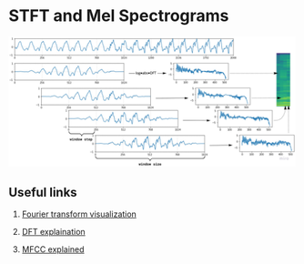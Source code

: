 # STFT and Mel Spectrograms

![img](./stft-scheme.jpg)

## Useful links
1. [Fourier transform visualization](https://www.youtube.com/watch?v=spUNpyF58BY&t=994s)

2. [DFT explaination](https://www.youtube.com/watch?v=ZUi_jdOyxIQ)

3. [MFCC explained](https://www.youtube.com/watch?v=4_SH2nfbQZ8)